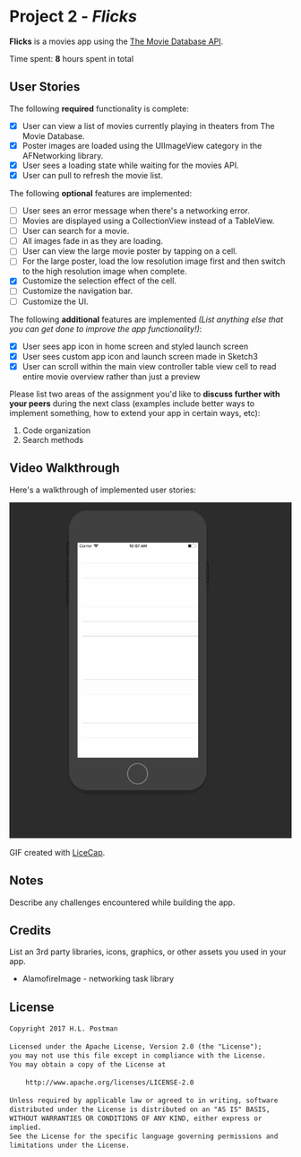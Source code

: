 # Project 2 - *Flicks*

**Flicks** is a movies app using the [The Movie Database API](http://docs.themoviedb.apiary.io/#).

Time spent: **8** hours spent in total

## User Stories

The following **required** functionality is complete:

- [x] User can view a list of movies currently playing in theaters from The Movie Database.
- [x] Poster images are loaded using the UIImageView category in the AFNetworking library.
- [x] User sees a loading state while waiting for the movies API.
- [x] User can pull to refresh the movie list.

The following **optional** features are implemented:

- [ ] User sees an error message when there's a networking error.
- [ ] Movies are displayed using a CollectionView instead of a TableView.
- [ ] User can search for a movie.
- [ ] All images fade in as they are loading.
- [ ] User can view the large movie poster by tapping on a cell.
- [ ] For the large poster, load the low resolution image first and then switch to the high resolution image when complete.
- [x] Customize the selection effect of the cell.
- [ ] Customize the navigation bar.
- [ ] Customize the UI.

The following **additional** features are implemented *(List anything else that you can get done to improve the app functionality!)*:

- [x] User sees app icon in home screen and styled launch screen
- [x] User sees custom app icon and launch screen made in Sketch3
- [x] User can scroll within the main view controller table view cell to read entire movie overview rather than just a preview 

Please list two areas of the assignment you'd like to **discuss further with your peers** during the next class (examples include better ways to implement something, how to extend your app in certain ways, etc):

1. Code organization
2. Search methods

## Video Walkthrough

Here's a walkthrough of implemented user stories:

<img src='https://github.com/hlpostman/FlicksTA/blob/master/flicksTA.gif' title='Video Walkthrough' width='' alt='Video Walkthrough' />

GIF created with [LiceCap](http://www.cockos.com/licecap/).

## Notes

Describe any challenges encountered while building the app.

## Credits

List an 3rd party libraries, icons, graphics, or other assets you used in your app.

- AlamofireImage - networking task library

## License

    Copyright 2017 H.L. Postman

    Licensed under the Apache License, Version 2.0 (the "License");
    you may not use this file except in compliance with the License.
    You may obtain a copy of the License at

        http://www.apache.org/licenses/LICENSE-2.0

    Unless required by applicable law or agreed to in writing, software
    distributed under the License is distributed on an "AS IS" BASIS,
    WITHOUT WARRANTIES OR CONDITIONS OF ANY KIND, either express or implied.
    See the License for the specific language governing permissions and
    limitations under the License.
